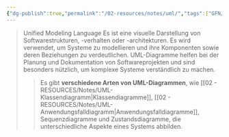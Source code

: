 ```yaml
---
{"dg-publish":true,"permalink":"/02-resources/notes/uml/","tags":["GFN/prüfungsrelevant/AP2","UML"],"updated":"2024-09-26T11:10:19.270+02:00"}
---
```


>Unified Modeling Language
>Es ist eine visuelle Darstellung von Softwarestrukturen, -verhalten oder -architekturen. 
>Es wird verwendet, um Systeme zu modellieren und ihre Komponenten sowie deren Beziehungen zu verdeutlichen. 
>UML-Diagramme helfen bei der Planung und Dokumentation von Softwareprojekten und sind besonders nützlich, um komplexe Systeme verständlich zu machen. 
>>Es gibt **verschiedene Arten von UML-Diagrammen**, wie [[02 - RESOURCES/Notes/UML-Klassendiagramm\|Klassendiagramme]], [[02 - RESOURCES/Notes/UML-Anwendungsfalldiagramm\|Anwendungsfalldiagramme]], Sequenzdiagramme und Zustandsdiagramme, die unterschiedliche Aspekte eines Systems abbilden.
